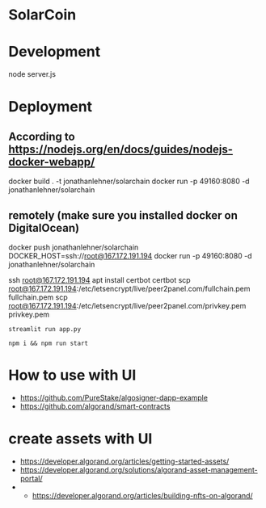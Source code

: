 # SolarCoin

# Development
node server.js

# Deployment
## According to https://nodejs.org/en/docs/guides/nodejs-docker-webapp/
docker build . -t jonathanlehner/solarchain
docker run -p 49160:8080 -d jonathanlehner/solarchain
## remotely (make sure you installed docker on DigitalOcean)
docker push jonathanlehner/solarchain
DOCKER_HOST=ssh://root@167.172.191.194 docker run -p 49160:8080 -d jonathanlehner/solarchain

ssh root@167.172.191.194
apt  install certbot
certbot
scp root@167.172.191.194:/etc/letsencrypt/live/peer2panel.com/fullchain.pem fullchain.pem
scp root@167.172.191.194:/etc/letsencrypt/live/peer2panel.com/privkey.pem privkey.pem

`streamlit run app.py`

`npm i && npm run start`

# How to use with UI
- https://github.com/PureStake/algosigner-dapp-example 
- https://github.com/algorand/smart-contracts

# create assets with UI
- https://developer.algorand.org/articles/getting-started-assets/
- https://developer.algorand.org/solutions/algorand-asset-management-portal/
- - https://developer.algorand.org/articles/building-nfts-on-algorand/
